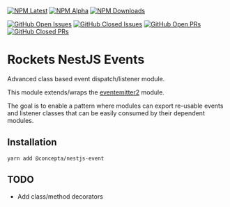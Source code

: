 [![NPM Latest](https://img.shields.io/npm/v/@concepta/nestjs-event)](https://www.npmjs.com/package/@concepta/nestjs-event)
[![NPM Alpha](https://img.shields.io/npm/v/@concepta/nestjs-event/alpha)](https://www.npmjs.com/package/@concepta/nestjs-nestjscontrol)
[![NPM Downloads](https://img.shields.io/npm/dw/@conceptadev/nestjs-event)](https://www.npmjs.com/package/@concepta/nestjs-event)

[![GitHub Open Issues](https://img.shields.io/github/issues/conceptadev/rockets/nestjs-event)](https://github.com/conceptadev/rockets/labels/nestjs-event)
[![GitHub Closed Issues](https://img.shields.io/github/issues-closed/conceptadev/rockets/nestjs-event)](https://github.com/conceptadev/rockets/labels/nestjs-event)
[![GitHub Open PRs](https://img.shields.io/github/issues-pr/conceptadev/rockets/nestjs-event)](https://github.com/conceptadev/rockets/labels/nestjs-event)
[![GitHub Closed PRs](https://img.shields.io/github/issues-pr-closed/conceptadev/rockets/nestjs-event)](https://github.com/conceptadev/rockets/labels/nestjs-event)

# Rockets NestJS Events

Advanced class based event dispatch/listener module.

This module extends/wraps the [eventemitter2](https://www.npmjs.com/package/eventemitter2) module.

The goal is to enable a pattern where modules can export re-usable events and listener classes that can be easily consumed by their dependent modules.

## Installation

`yarn add @concepta/nestjs-event`

## TODO

- Add class/method decorators
